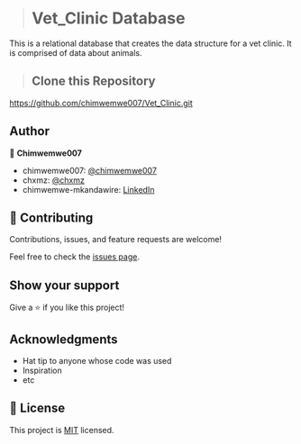 > # Vet_Clinic Database
This is a relational database that creates the data structure for a vet clinic. It is comprised of data about animals.

>   ## Clone this Repository
https://github.com/chimwemwe007/Vet_Clinic.git

## Author

👤 **Chimwemwe007**

- chimwemwe007: [@chimwemwe007](https://github.com/chimwemwe007)
- chxmz: [@chxmz](https://twitter.com/chxmz)
- chimwemwe-mkandawire: [LinkedIn](https://linkedin.com/in/chimwemwe-mkandawire)


## 🤝 Contributing

Contributions, issues, and feature requests are welcome!

Feel free to check the [issues page](../../issues/).

## Show your support

Give a ⭐️ if you like this project!

## Acknowledgments

- Hat tip to anyone whose code was used
- Inspiration
- etc

## 📝 License

This project is [MIT](./MIT.md) licensed.
